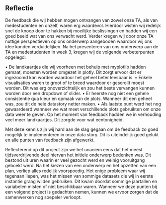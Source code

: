 ## Reflectie

De feedback die wij hebben mogen ontvangen van zowel onze TA, als van medestudenten en onzelf, waren erg waardevol. Hierdoor wisten wij redelijk snel de knoop door te hakken bij moeilijke beslissingen en hadden wij een goed beeld wat van ons verwacht werd. Verder kregen wij door onze TA nuttige perspectieven op ons onderwerp aangeboden waardoor wij ons idee konden verduidelijken. Na het presenteren van ons onderwerp aan de TA en medestudenten in week 3, kregen wij de volgende verbeterpunten opgelegd:

•	De landkaartjes die wij voorheen met behulp met myplotlib hadden gemaat, moesten worden omgezet in plotly. Dit zorgt ervoor dat er ingezoomd kan worden waardoor het geheel beter leesbaar is.
•	Enkele visualisaties waren te groot of te breed waardoor er gescrollt moest worden. Dit was erg onoverzichtelijk en zou het beste vervangen kunnen worden door een dropdown of slider.
•	Er heerste nog niet een gehele consistentie qua kleur en opmaak van de plots. Wanneer dit een geheel was, zou dit de hele datastory netter maken.
•	Als laatste punt werd het nog gewaardeerd wanneer we wat meet verschillende plots gebruikten om onze data weer te geven. Op het moment van feedback hadden we in verhouding veel meer landkaartjes. Dit zorgde voor wat eentonigheid.

Met deze kennis zijn wij hard aan de slag gegaan om de feedback zo goed mogelijk te implementeren in onze data story. Dit is uiteindelijk goed gelukt en alle punten van feedback zijn afgewerkt.


Reflecterend op dit project zijn we het unaniem eens dat het meest tijdsverdrijvende deel hiervan het initiele onderwerp bedenken was. Dit bestond uit uren waarin er veel gezocht werd en weinig vooruitgang geboekt werd. Na het kiezen van een onderwerp en het opzetten van een plan, verliep alles redelijk voorspoedig. Het enige probleem waar wij tegenaan liepen, was het missen van sommige datasets die wij in eerste instantie graag wilden gebruiken. Dit kwam doordat sommige jaartallen en variabelen misten of niet beschikbaar waren. Wanneer we deze punten bij een volgend project is gedachten nemen, kunnen we ervoor zorgen dat de samenwerken nog soepeler verloopt.